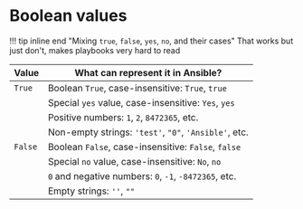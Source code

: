 # Boolean values

!!! tip inline end "Mixing `true`, `false`, `yes`, `no`, and their cases"
    That works but just don't, makes playbooks very hard to read

| Value | What can represent it in Ansible? |
| - | - |
| `True` | Boolean `True`, case-insensitive: `True`, `true` |
| | Special `yes` value, case-insensitive: `Yes`, `yes`
| | Positive numbers: `1`, `2`, `8472365`, etc. |
| | Non-empty strings: `'test'`, `"0"`, `'Ansible'`, etc. |
| `False` | Boolean `False`, case-insensitive: `False`, `false` |
| | Special `no` value, case-insensitive: `No`, `no` |
| | `0` and negative numbers: `0`, `-1`, `-8472365`, etc. |
| | Empty strings: `''`, `""`
